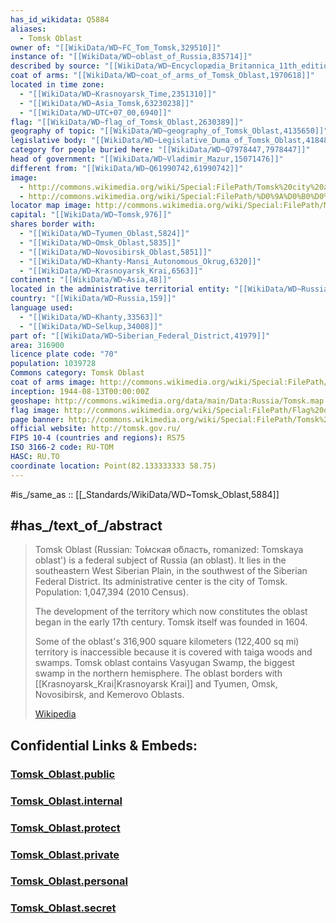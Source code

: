 ```yaml
---
has_id_wikidata: Q5884
aliases:
  - Tomsk Oblast
owner of: "[[WikiData/WD~FC_Tom_Tomsk,329510]]"
instance of: "[[WikiData/WD~oblast_of_Russia,835714]]"
described by source: "[[WikiData/WD~Encyclopædia_Britannica_11th_edition,867541]]"
coat of arms: "[[WikiData/WD~coat_of_arms_of_Tomsk_Oblast,1970618]]"
located in time zone:
  - "[[WikiData/WD~Krasnoyarsk_Time,2351310]]"
  - "[[WikiData/WD~Asia_Tomsk,63230238]]"
  - "[[WikiData/WD~UTC+07_00,6940]]"
flag: "[[WikiData/WD~flag_of_Tomsk_Oblast,2630389]]"
geography of topic: "[[WikiData/WD~geography_of_Tomsk_Oblast,4135650]]"
legislative body: "[[WikiData/WD~Legislative_Duma_of_Tomsk_Oblast,4184894]]"
category for people buried here: "[[WikiData/WD~Q7978447,7978447]]"
head of government: "[[WikiData/WD~Vladimir_Mazur,15071476]]"
different from: "[[WikiData/WD~Q61990742,61990742]]"
image:
  - http://commons.wikimedia.org/wiki/Special:FilePath/Tomsk%20city%20and%20vicinities%2C%20Russia%2C%20LandSat-5%20near%20natural%20colors%20satellite%20image%2C%202011-09-27.jpg
  - http://commons.wikimedia.org/wiki/Special:FilePath/%D0%9A%D0%B0%D0%BD%D0%B4%D0%B8%D0%BD%D0%BA%D0%B0%202010-07-16.jpg
locator map image: http://commons.wikimedia.org/wiki/Special:FilePath/Map%20of%20Russia%20%282014%E2%80%932022%29%20-%20Tomsk%20Oblast.svg
capital: "[[WikiData/WD~Tomsk,976]]"
shares border with:
  - "[[WikiData/WD~Tyumen_Oblast,5824]]"
  - "[[WikiData/WD~Omsk_Oblast,5835]]"
  - "[[WikiData/WD~Novosibirsk_Oblast,5851]]"
  - "[[WikiData/WD~Khanty-Mansi_Autonomous_Okrug,6320]]"
  - "[[WikiData/WD~Krasnoyarsk_Krai,6563]]"
continent: "[[WikiData/WD~Asia,48]]"
located in the administrative territorial entity: "[[WikiData/WD~Russia,159]]"
country: "[[WikiData/WD~Russia,159]]"
language used:
  - "[[WikiData/WD~Khanty,33563]]"
  - "[[WikiData/WD~Selkup,34008]]"
part of: "[[WikiData/WD~Siberian_Federal_District,41979]]"
area: 316900
licence plate code: "70"
population: 1039728
Commons category: Tomsk Oblast
coat of arms image: http://commons.wikimedia.org/wiki/Special:FilePath/Coat%20of%20arms%20of%20Tomsk%20Oblast%2C%20Russia.svg
inception: 1944-08-13T00:00:00Z
geoshape: http://commons.wikimedia.org/data/main/Data:Russia/Tomsk.map
flag image: http://commons.wikimedia.org/wiki/Special:FilePath/Flag%20of%20Tomsk%20Oblast.svg
page banner: http://commons.wikimedia.org/wiki/Special:FilePath/Tomsk%20Oblast%20banner%20Kandinka.jpg
official website: http://tomsk.gov.ru/
FIPS 10-4 (countries and regions): RS75
ISO 3166-2 code: RU-TOM
HASC: RU.TO
coordinate location: Point(82.133333333 58.75)
---
```


#is_/same_as :: [[_Standards/WikiData/WD~Tomsk_Oblast,5884]] 

## #has_/text_of_/abstract  

> Tomsk Oblast (Russian: То́мская о́бласть, romanized: Tomskaya oblast') 
> is a federal subject of Russia (an oblast). 
> It lies in the southeastern West Siberian Plain, in the southwest of the Siberian Federal District. 
> Its administrative center is the city of Tomsk. Population: 1,047,394 (2010 Census).
>
> The development of the territory which now constitutes the oblast began in the early 17th century. 
> Tomsk itself was founded in 1604. 
> 
> Some of the oblast's 316,900 square kilometers (122,400 sq mi) territory is inaccessible 
> because it is covered with taiga woods and swamps. 
> Tomsk oblast contains Vasyugan Swamp, the biggest swamp in the northern hemisphere. 
> The oblast borders with [[Krasnoyarsk_Krai|Krasnoyarsk Krai]] and Tyumen, Omsk, Novosibirsk, and Kemerovo Oblasts.
>
> [Wikipedia](https://en.wikipedia.org/wiki/Tomsk%20Oblast) 




## Confidential Links & Embeds: 

### [Tomsk_Oblast.public](/_public/\Earth\Continent\Europe\Europe~East\Russia\SiberiaTomsk_Oblast.public.md) 

### [Tomsk_Oblast.internal](/_internal/\Earth\Continent\Europe\Europe~East\Russia\SiberiaTomsk_Oblast.internal.md) 

### [Tomsk_Oblast.protect](/_protect/\Earth\Continent\Europe\Europe~East\Russia\SiberiaTomsk_Oblast.protect.md) 

### [Tomsk_Oblast.private](/_private/\Earth\Continent\Europe\Europe~East\Russia\SiberiaTomsk_Oblast.private.md) 

### [Tomsk_Oblast.personal](/_personal/\Earth\Continent\Europe\Europe~East\Russia\SiberiaTomsk_Oblast.personal.md) 

### [Tomsk_Oblast.secret](/_secret/\Earth\Continent\Europe\Europe~East\Russia\SiberiaTomsk_Oblast.secret.md)

